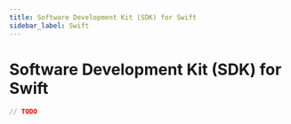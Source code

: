 ```yaml
---
title: Software Development Kit (SDK) for Swift
sidebar_label: Swift
---
```


# Software Development Kit (SDK) for Swift

```swift
// TODO
```
